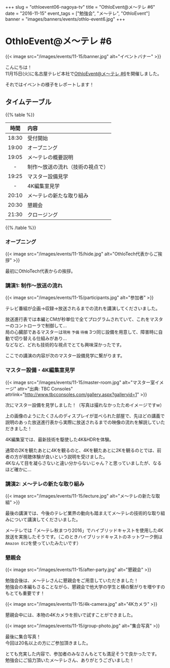 +++
slug = "othloevent06-nagoya-tv"
title = "OthloEvent@メ～テレ #6"
date = "2016-11-15"
event_tags = ["勉強会", "メ～テレ", "OthloEvent"]
banner = "images/banners/events/othlo-event6.jpg"
+++

# OthloEvent@メ〜テレ #6

{{< image src="/images/events/11-15/banner.jpg" alt="イベントバナー" >}}

こんにちは！  
11月15日(火)に名古屋テレビ本社で[OthloEvent@メ〜テレ #6](http://othlotech.connpass.com/event/43598/)を開催しました。  

それではイベントの様子をレポートします！

## タイムテーブル

{{% table %}}

|時間|内容|
|:-----:|:-----|
|18:30|受付開始|
|19:00|オープニング|
|19:05|メ～テレの概要説明|
|-|制作～放送の流れ（技術の視点で）|
|19:25|マスター設備見学|
|-|4K編集室見学|
|20:10|メ～テレの新たな取り組み|
|20:30|懇親会|
|21:30|クロージング|

{{% /table %}}

### オープニング

{{< image src="/images/events/11-15/hide.jpg" alt="OthloTech代表からご挨拶" >}}

最初にOthloTech代表からの挨拶。


### 講演1: 制作〜放送の流れ

{{< image src="/images/events/11-15/participants.jpg" alt="参加者" >}}

テレビ番組が企画→収録→放送されるまでの流れを講演してくださいました。

放送進行表では本編とCMが秒単位で全てプログラムされていて、これをマスターのコントローラで制御して...  
局の心臓部であるマスターは`現用` `予備` `待機` 3つ同じ設備を用意して、障害時に自動で切り替える仕組みがあり...   
などなど、どれも技術的な視点でとても興味深かったです。

ここでの講演の内容が次のマスター設備見学に繋がります。

### マスター設備・4K編集室見学

{{< image src="/images/events/11-15/master-room.jpg" alt="マスター室イメージ" attr="出典: TBC Consoles" attrlink="http://www.tbcconsoles.com/gallery.aspx?galleryid=1" >}}

次にマスター設備を見学しました！（写真は撮れなかったためイメージですw）

上の画像のようにたくさんのディスプレイが並べられた部屋で、先ほどの講義で説明のあった放送進行表から実際に放送されるまでの映像の流れを解説していただきました！

4K編集室では、最新技術を駆使した4K&HDRを体験。

通常の2Kを観たあとに4Kを観るのと、4Kを観たあとに2Kを観るのとでは、前者の方が視聴体験が良いという説明を受けました。  
4Kなんて目を凝らさないと違い分からないじゃん？と思っていましたが、なるほど確かに...

### 講演2: メ～テレの新たな取り組み

{{< image src="/images/events/11-15/lecture.jpg" alt="メ～テレの新たな取組" >}}

最後の講演では、今後のテレビ業界の動向も踏まえてメ～テレの技術的な取り組みについて講演してくださいました。

メ～テレでは「メ～テレ秋まつり2016」でハイブリッドキャストを使用した4K放送を実施したそうです。（このときハイブリッドキャストのネットワーク側は`Amazon EC2`を使っていたみたいです）

### 懇親会

{{< image src="/images/events/11-15/after-party.jpg" alt="懇親会" >}}

勉強会後は、メ～テレさんに懇親会をご用意していただきました！  
勉強会の本編もさることながら、懇親会で他大学の学生と横の繋がりを増やすのもとても重要です！

{{< image src="/images/events/11-15/4k-camera.jpg" alt="4Kカメラ" >}}

懇親会中には、本物の4Kカメラを担いで試すことができました。

{{< image src="/images/events/11-15/group-photo.jpg" alt="集合写真" >}}

最後に集合写真！  
今回は20名以上の方にご参加頂きました。

とても充実した内容で、参加者のみなさんもとても満足そうで良かったです。  
勉強会にご協力頂いたメ～テレさん、ありがとうございました！
